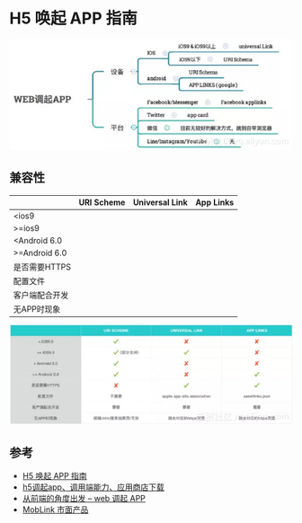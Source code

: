 # H5 唤起 APP 指南

![](media/15730522303280/15735242142250.jpg)



## 兼容性


|  | URI Scheme | Universal Link | App Links |
| --- | --- | --- | --- |
| <ios9 |  |  |  |
| >=ios9 |  |  |  |
| <Android 6.0 |  |  |  |
| >=Android 6.0 |  |  |  |
| 是否需要HTTPS |  |  |  |
| 配置文件 |  |  |  |
| 客户端配合开发 |  |  |  |
| 无APP时现象 |  |  |  |

![](media/15730522303280/15735236180777.jpg)


## 参考

- [H5 唤起 APP 指南](https://github.com/suanmei/callapp-lib/issues/1)
- [h5调起app、调用端能力、应用商店下载](https://github.com/jawidx/web-launch-app)
- [从前端的角度出发 – web 调起 APP](https://yq.aliyun.com/articles/637678?spm=a2c4e.11153940.0.0.4f9d2e4fkt4BbB)
- [MobLink 市面产品](http://www.mob.com/mobService/moblink)


